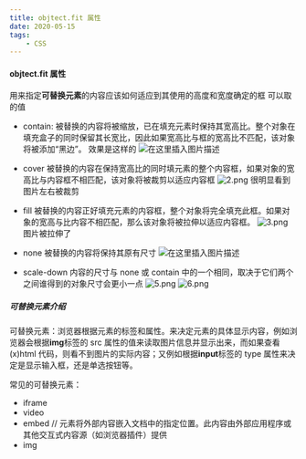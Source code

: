 ```yaml
---
title: objtect.fit 属性
date: 2020-05-15
tags:
    - CSS
---
```


#### objtect.fit 属性

用来指定**可替换元素**的内容应该如何适应到其使用的高度和宽度确定的框
可以取的值

-   contain: 被替换的内容将被缩放，已在填充元素时保持其宽高比。整个对象在填充盒子的同时保留其长宽比，因此如果宽高比与框的宽高比不匹配，该对象将被添加“黑边”。
    效果是这样的
    ![在这里插入图片描述](https://img-blog.csdnimg.cn/20200515145637212.png?x-oss-process=image/watermark,type_ZmFuZ3poZW5naGVpdGk,shadow_10,text_aHR0cHM6Ly9ibG9nLmNzZG4ubmV0L3dlaXhpbl8zNjg5NDc0NQ==,size_16,color_FFFFFF,t_70)

-   cover 被替换的内容在保持宽高比的同时填元素的整个内容框，如果对象的宽高比与内容框不相匹配，该对象将被裁剪以适应内容框
    ![2.png](https://img-blog.csdnimg.cn/20200515145655539.png?x-oss-process=image/watermark,type_ZmFuZ3poZW5naGVpdGk,shadow_10,text_aHR0cHM6Ly9ibG9nLmNzZG4ubmV0L3dlaXhpbl8zNjg5NDc0NQ==,size_16,color_FFFFFF,t_70#pic_center)
    很明显看到图片左右被裁剪

-   fill 被替换的内容正好填充元素的内容框，整个对象将完全填充此框。如果对象的宽高与比内容不相匹配，那么该对象将被拉伸以适应内容框。
    ![3.png](https://img-blog.csdnimg.cn/20200515145713147.png?x-oss-process=image/watermark,type_ZmFuZ3poZW5naGVpdGk,shadow_10,text_aHR0cHM6Ly9ibG9nLmNzZG4ubmV0L3dlaXhpbl8zNjg5NDc0NQ==,size_16,color_FFFFFF,t_70#pic_center)
    图片被拉伸了

-   none 被替换的内容将保持其原有尺寸
    ![在这里插入图片描述](https://img-blog.csdnimg.cn/20200515145729234.png?x-oss-process=image/watermark,type_ZmFuZ3poZW5naGVpdGk,shadow_10,text_aHR0cHM6Ly9ibG9nLmNzZG4ubmV0L3dlaXhpbl8zNjg5NDc0NQ==,size_16,color_FFFFFF,t_70#pic_center)

-   scale-down 内容的尺寸与 none 或 contain 中的一个相同，取决于它们两个之间谁得到的对象尺寸会更小一点
    ![5.png](https://img-blog.csdnimg.cn/20200515145801465.png?x-oss-process=image/watermark,type_ZmFuZ3poZW5naGVpdGk,shadow_10,text_aHR0cHM6Ly9ibG9nLmNzZG4ubmV0L3dlaXhpbl8zNjg5NDc0NQ==,size_16,color_FFFFFF,t_70#pic_center)
    ![6.png](https://img-blog.csdnimg.cn/20200515145821282.png?x-oss-process=image/watermark,type_ZmFuZ3poZW5naGVpdGk,shadow_10,text_aHR0cHM6Ly9ibG9nLmNzZG4ubmV0L3dlaXhpbl8zNjg5NDc0NQ==,size_16,color_FFFFFF,t_70#pic_center)

##### 可替换元素介绍

可替换元素：浏览器根据元素的标签和属性。来决定元素的具体显示内容，例如浏览器会根据**img**标签的 src 属性的值来读取图片信息并显示出来，而如果查看(x)html 代码，则看不到图片的实际内容；又例如根据**input**标签的 type 属性来决定是显示输入框，还是单选按钮等。

常见的可替换元素：

-   iframe
-   video
-   embed // 元素将外部内容嵌入文档中的指定位置。此内容由外部应用程序或其他交互式内容源（如浏览器插件）提供
-   img
